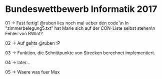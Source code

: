 # Bundeswettbewerb Informatik 2017

01 ->	Fast fertig! @ruben lies noch mal ueber den code \n
	In "zimmerbelegung5.txt" hat Marie sich auf der CON-Liste selbst stehen\n
	Fehler von BWInf?

02 -> 	Auf gehts @ruben :P

03 -> 	Funktion, die Schnittpunkte von Strecken berechnet implementiert.

04 -> 	later...

05 -> 	Waere was fuer Max
